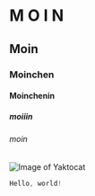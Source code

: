 # M O I N 
## Moin
### Moinchen
#### Moinchenin
##### moiiin
###### moin

![Image of Yaktocat](https://octodex.github.com/images/yaktocat.png)


``` javascript
Hello, world!
```
